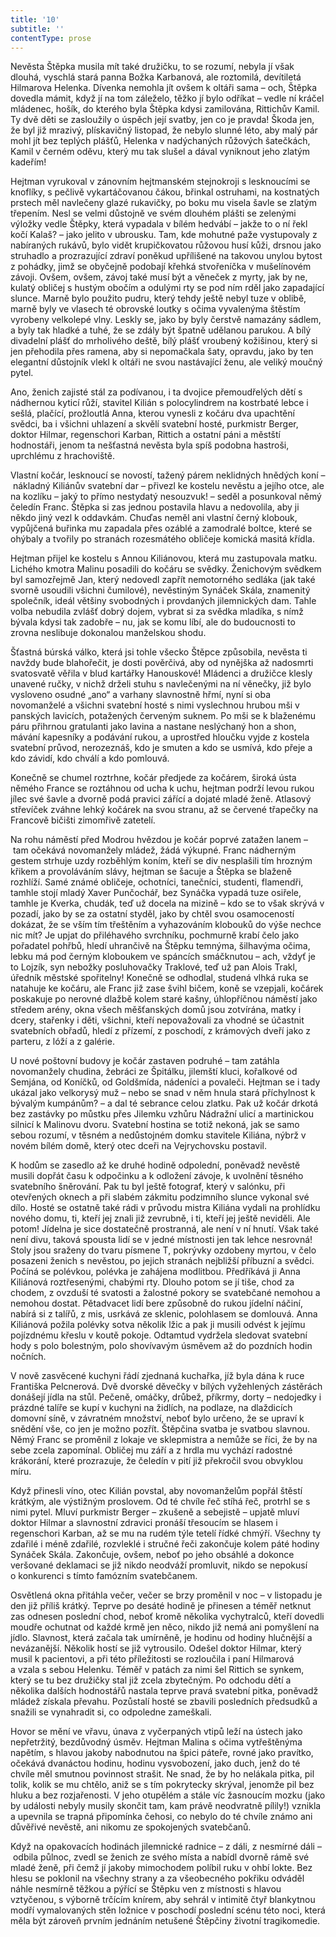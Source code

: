 ```yaml
---
title: '10'
subtitle: ''
contentType: prose
---
```


<section>

Nevěsta Štěpka musila mít také družičku, to se rozumí, nebyla jí však dlouhá, vyschlá stará panna Božka Karbanová, ale roztomilá, devítiletá Hilmarova Helenka. Dívenka nemohla jít ovšem k oltáři sama – och, Štěpka dovedla mámit, když jí na tom záleželo, těžko jí bylo odříkat – vedle ní kráčel mládenec, hošík, do kterého byla Štěpka kdysi zamilována, Rittichův Kamil. Ty dvě děti se zasloužily o úspěch její svatby, jen co je pravda! Škoda jen, že byl již mrazivý, plískavičný listopad, že nebylo slunné léto, aby malý pár mohl jít bez teplých plášťů, Helenka v nadýchaných růžových šatečkách, Kamil v černém oděvu, který mu tak slušel a dával vyniknout jeho zlatým kadeřím!

Hejtman vyrukoval v zánovním hejtmanském stejnokroji s lesknoucími se knoflíky, s pečlivě vykartáčovanou čákou, břinkal ostruhami, na kostnatých prstech měl navlečeny glazé rukavičky, po boku mu visela šavle se zlatým třepením. Nesl se velmi důstojně ve svém dlouhém plášti se zelenými výložky vedle Štěpky, která vypadala v bílém hedvábí – jakže to o ní řekl kočí Kalaš? – jako jelito v ubrousku. Tam, kde mohutné paže vystupovaly z nabíraných rukávů, bylo vidět krupičkovatou růžovou husí kůži, drsnou jako struhadlo a prozrazující zdraví poněkud upřílišené na takovou unylou bytost z pohádky, jimž se obyčejně podobají křehká stvořeníčka v mušelínovém závoji. Ovšem, ovšem, závoj také musí být a věneček z myrty, jak by ne, kulatý obličej s hustým obočím a odulými rty se pod ním rděl jako zapadající slunce. Marně bylo použito pudru, který tehdy ještě nebyl tuze v oblibě, marně byly ve vlasech té obrovské loutky s očima vyvalenýma štěstím vyrobeny velkolepé vlny. Leskly se, jako by byly čerstvě namazány sádlem, a byly tak hladké a tuhé, že se zdály být špatně udělanou parukou. A bílý divadelní plášť do mrholivého deště, bílý plášť vroubený kožišinou, který si jen přehodila přes ramena, aby si nepomačkala šaty, opravdu, jako by ten elegantní důstojník vlekl k oltáři ne svou nastávající ženu, ale veliký moučný pytel.

Ano, ženich zajisté stál za podívanou, i ta dvojice přemoudřelých dětí s nádhernou kyticí růží, stavitel Kilián s polocylindrem na kostrbaté lebce i sešlá, plačící, prožloutlá Anna, kterou vynesli z kočáru dva upachtění svědci, ba i všichni uhlazení a skvělí svatební hosté, purkmistr Berger, doktor Hilmar, regenschori Karban, Rittich a ostatní páni a městští hodnostáři, jenom ta nešťastná nevěsta byla spíš podobna hastroši, uprchlému z hrachoviště.

Vlastní kočár, lesknoucí se novostí, tažený párem neklidných hnědých koní – nákladný Kiliánův svatební dar – přivezl ke kostelu nevěstu a jejího otce, ale na kozlíku – jaký to přímo nestydatý nesouzvuk! – seděl a posunkoval němý čeledín Franc. Štěpka si zas jednou postavila hlavu a nedovolila, aby ji někdo jiný vezl k oddavkám. Chuďas neměl ani vlastní černý klobouk, vypůjčená buřinka mu zapadala přes ozáblé a zamodralé boltce, které se ohýbaly a tvořily po stranách rozesmátého obličeje komická masitá křídla.

Hejtman přijel ke kostelu s Annou Kiliánovou, která mu zastupovala matku. Lichého kmotra Malinu posadili do kočáru se svědky. Ženichovým svědkem byl samozřejmě Jan, který nedovedl zapřít nemotorného sedláka (jak také svorně usoudili všichni čumilové), nevěstiným Synáček Skála, znamenitý společník, ideál většiny svobodných i provdaných jilemnických dam. Tahle volba nebudila zvlášť dobrý dojem, vybrat si za svědka mladíka, s nímž bývala kdysi tak zadobře – nu, jak se komu líbí, ale do budoucnosti to zrovna neslibuje dokonalou manželskou shodu.

Šťastná búrská válko, která jsi tohle všecko Štěpce způsobila, nevěsta ti navždy bude blahořečit, je dosti pověrčivá, aby od nynějška až nadosmrti svatosvatě věřila v blud kartářky Hanouskové! Mládenci a družičce klesly unavené ručky, v nichž drželi stuhu s navlečenými na ní věnečky, již bylo vysloveno osudné „ano“ a varhany slavnostně hřmí, nyní si oba novomanželé a všichni svatební hosté s nimi vyslechnou hrubou mši v panských lavicích, potažených červeným suknem. Po mši se k blaženému páru přihrnou gratulanti jako lavina a nastane neslýchaný hon a shon, mávání kapesníky a podávání rukou, a uprostřed hloučku vyjde z kostela svatební průvod, nerozeznáš, kdo je smuten a kdo se usmívá, kdo přeje a kdo závidí, kdo chválí a kdo pomlouvá.

Konečně se chumel roztrhne, kočár předjede za kočárem, široká ústa němého France se roztáhnou od ucha k uchu, hejtman podrží levou rukou jílec své šavle a dvorně podá pravici zářící a dojaté mladé ženě. Atlasový střevíček zváhne lehký kočárek na svou stranu, až se červené třapečky na Francově bičišti zimomřivě zatetelí.

Na rohu náměstí před Modrou hvězdou je kočár poprvé zatažen lanem – tam očekává novomanžely mládež, žádá výkupné. Franc nádherným gestem strhuje uzdy rozběhlým koním, kteří se div nesplašili tím hrozným křikem a provoláváním slávy, hejtman se šacuje a Štěpka se blaženě rozhlíží. Samé známé obličeje, ochotníci, tanečníci, studenti, flamendři, tamhle stojí mladý Xaver Punčochář, bez Synáčka vypadá tuze osiřele, tamhle je Kverka, chudák, teď už docela na mizině – kdo se to však skrývá v pozadí, jako by se za ostatní styděl, jako by chtěl svou osamoceností dokázat, že se vším tím třeštěním a vyhazováním klobouků do výše nechce nic mít? Je upjat do přiléhavého svrchníku, pochmurně krabí čelo jako pořadatel pohřbů, hledí uhrančivě na Štěpku temnýma, šilhavýma očima, lebku má pod černým kloboukem ve spáncích smáčknutou – ach, vždyť je to Lojzík, syn nebožky posluhovačky Traklové, teď už pan Alois Trakl, úředník městské spořitelny! Konečně se odhodlal, studená vlhká ruka se natahuje ke kočáru, ale Franc již zase švihl bičem, koně se vzepjali, kočárek poskakuje po nerovné dlažbě kolem staré kašny, úhlopříčnou náměstí jako středem arény, okna všech měšťanských domů jsou zotvírána, matky i dcery, stařenky i děti, všichni, kteří nepovažovali za vhodné se účastnit svatebních obřadů, hledí z přízemí, z poschodí, z krámových dveří jako z parteru, z lóží a z galérie.

U nové poštovní budovy je kočár zastaven podruhé – tam zatáhla novomanžely chudina, žebráci ze Špitálku, jilemští kluci, kořalkové od Semjána, od Koníčků, od Goldšmída, nádeníci a povaleči. Hejtman se i tady ukázal jako velkorysý muž – nebo se snad v něm hnula stará příchylnost k bývalým kumpánům? – a dal té sebrance celou zlatku. Pak už kočár drkotá bez zastávky po můstku přes Jilemku vzhůru Nádražní ulicí a martinickou silnicí k Malinovu dvoru. Svatební hostina se totiž nekoná, jak se samo sebou rozumí, v těsném a nedůstojném domku stavitele Kiliána, nýbrž v novém bílém domě, který otec dceři na Vejrychovsku postavil.

K hodům se zasedlo až ke druhé hodině odpolední, poněvadž nevěstě musili dopřát času k odpočinku a k odložení závoje, k uvolnění těsného svatebního šněrování. Pak tu byl ještě fotograf, který v salónku, při otevřených oknech a při slabém zákmitu podzimního slunce vykonal své dílo. Hosté se ostatně také rádi v průvodu mistra Kiliána vydali na prohlídku nového domu, ti, kteří jej znali již zevrubně, i ti, kteří jej ještě neviděli. Ale potom! Jídelna je sice dostatečně prostranná, ale není v ní hnutí. Však také není divu, taková spousta lidí se v jedné místnosti jen tak lehce nesrovná! Stoly jsou sraženy do tvaru písmene T, pokrývky ozdobeny myrtou, v čelo posazeni ženich s nevěstou, po jejich stranách nejbližší příbuzní a svědci. Počíná se polévkou, polévka je zahájena modlitbou. Předříkává ji Anna Kiliánová roztřesenými, chabými rty. Dlouho potom se jí tiše, chod za chodem, z ovzduší té svatosti a žalostné pokory se svatebčané nemohou a nemohou dostat. Pětadvacet lidí bere způsobně do rukou jídelní náčiní, nabírá si z talířů, z mis, usrkává ze sklenic, polohlasem se domlouvá. Anna Kiliánová požila polévky sotva několik lžic a pak ji musili odvést k jejímu pojízdnému křeslu v koutě pokoje. Odtamtud vydržela sledovat svatební hody s polo bolestným, polo shovívavým úsměvem až do pozdních hodin nočních.

V nově zasvěcené kuchyni řádí zjednaná kuchařka, jíž byla dána k ruce Františka Pelcnerová. Dvě dvorské děvečky v bílých vyžehlených zástěrách donášejí jídla na stůl. Pečeně, omáčky, drůbež, příkrmy, dorty – nedojedky i prázdné talíře se kupí v kuchyni na židlích, na podlaze, na dlaždicích domovní síně, v závratném množství, neboť bylo určeno, že se upraví k snědění vše, co jen je možno pozřít. Štěpčina svatba je svatbou slavnou. Němý Franc se proměnil z lokaje ve sklepmistra a nemůže se říci, že by na sebe zcela zapomínal. Obličej mu září a z hrdla mu vychází radostné krákorání, které prozrazuje, že čeledín v pití již překročil svou obvyklou míru.

Když přinesli víno, otec Kilián povstal, aby novomanželům popřál štěstí krátkým, ale výstižným proslovem. Od té chvíle řeč stíhá řeč, protrhl se s nimi pytel. Mluví purkmistr Berger – zkušeně a sebejistě – upjatě mluví doktor Hilmar a slavnostní zdravici pronáší třesoucím se hlasem i regenschori Karban, až se mu na rudém týle tetelí řídké chmýří. Všechny ty zdařilé i méně zdařilé, rozvleklé i stručné řeči zakončuje kolem páté hodiny Synáček Skála. Zakončuje, ovšem, neboť po jeho obsáhlé a dokonce veršované deklamaci se již nikdo neodváží promluvit, nikdo se nepokusí o konkurenci s tímto famózním svatebčanem.

Osvětlená okna přitáhla večer, večer se brzy proměnil v noc – v listopadu je den již příliš krátký. Teprve po desáté hodině je přinesen a téměř netknut zas odnesen poslední chod, neboť kromě několika vychytralců, kteří dovedli moudře ochutnat od každé krmě jen něco, nikdo již nemá ani pomyšlení na jídlo. Slavnost, která začala tak umírněně, je hodinu od hodiny hlučnější a nevázanější. Několik hostí se již vytrousilo. Odešel doktor Hilmar, který musil k pacientovi, a při této příležitosti se rozloučila i paní Hilmarová a vzala s sebou Helenku. Téměř v patách za nimi šel Rittich se synkem, který se tu bez družičky stal již zcela zbytečným. Po odchodu dětí a několika dalších hodnostářů nastala teprve pravá svatební pitka, poněvadž mládež získala převahu. Pozůstalí hosté se zbavili posledních předsudků a snažili se vynahradit si, co odpoledne zameškali.

Hovor se mění ve vřavu, únava z vyčerpaných vtipů leží na ústech jako nepřetržitý, bezdůvodný úsměv. Hejtman Malina s očima vytřeštěnýma napětím, s hlavou jakoby nabodnutou na špici páteře, rovné jako pravítko, očekává dvanáctou hodinu, hodinu vysvobození, jako duch, jenž do té chvíle měl smutnou povinnost strašit. Ne snad, že by ho nelákala pitka, pil tolik, kolik se mu chtělo, aniž se s tím pokrytecky skrýval, jenomže pil bez hluku a bez rozjařenosti. V jeho otupělém a stále víc žasnoucím mozku (jako by události nebyly musily skončit tam, kam právě neodvratně pílily!) vznikla a upevnila se trapná připomínka čehosi, co nebylo do té chvíle známo ani důvěřivé nevěstě, ani nikomu ze spokojených svatebčanů.

Když na opakovacích hodinách jilemnické radnice – z dáli, z nesmírné dáli – odbila půlnoc, zvedl se ženich ze svého místa a nabídl dvorně rámě své mladé ženě, při čemž jí jakoby mimochodem políbil ruku v ohbí lokte. Bez hlesu se poklonil na všechny strany a za všeobecného pokřiku odváděl náhle nesmírně těžkou a pýřící se Štěpku ven z místnosti s hlavou vztyčenou, s výborně trčícím knírem, aby sehrál v intimitě čtyř blankytnou modří vymalovaných stěn ložnice v poschodí poslední scénu této noci, která měla být zároveň prvním jednáním netušené Štěpčiny životní tragikomedie.

</section>
